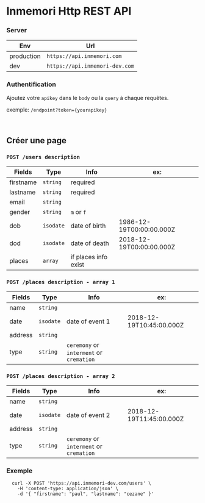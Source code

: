 # Inmemori Http REST API  

### Server

| Env        | Url                              |
|------------|----------------------------------|
| production | `https://api.inmemori.com`       |
| dev        | `https://api.inmemori-dev.com`   |

### Authentification

Ajoutez votre `apikey` dans le `body` ou la `query` à chaque requêtes. 

exemple: `/endpoint?token={yourapikey}`
  
  
<br/>

## Créer une page  

### `POST /users description`

| Fields          | Type           | Info                | ex:                            |
|-----------------|----------------|---------------------|--------------------------------|
| firstname       | `string`       | required            |                                |
| lastname        | `string`       | required            |                                |
| email           | `string`       |                     |                                |
| gender          | `string`       | `m` or `f`          |                                |
| dob             | `isodate`      | date of birth       | 1986-12-19T00:00:00.000Z       |
| dod             | `isodate`      | date of death       | 2018-12-19T00:00:00.000Z       |
| places          | `array`        | if places info exist|                                |

### `POST /places description - array 1`

| Fields          | Type           | Info                | ex:                            |
|-----------------|----------------|---------------------|--------------------------------|
| name            | `string`       |                     |                                |
| date            | `isodate`      | date of event 1     | 2018-12-19T10:45:00.000Z       |
| address         | `string`       |                     |                                |
| type            | `string`       | `ceremony` or `interment` or `cremation`|                                |


### `POST /places description - array 2`

| Fields          | Type           | Info                | ex:                            |
|-----------------|----------------|---------------------|--------------------------------|
| name            | `string`       |                     |                                |
| date            | `isodate`      | date of event 2     | 2018-12-19T11:45:00.000Z       |
| address         | `string`       |                     |                                |
| type            | `string`       | `ceremony` or `interment` or `cremation`|                                |


### Exemple

  ```curl
    curl -X POST 'https://api.inmemori-dev.com/users' \
      -H 'content-type: application/json' \
      -d '{ "firstname": "paul", "lastname": "cezane" }'
  ```
